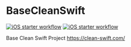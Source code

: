 # BaseCleanSwift
[![iOS starter workflow](https://github.com/Fedenieto90/BaseCleanSwift/actions/workflows/ios.yml/badge.svg?branch=main)](https://github.com/Fedenieto90/BaseCleanSwift/actions/workflows/ios.yml)
[![iOS starter workflow](https://github.com/Fedenieto90/BaseCleanSwift/actions/workflows/ios.yml/badge.svg?branch=develop)](https://github.com/Fedenieto90/BaseCleanSwift/actions/workflows/ios.yml)

Base Clean Swift Project
https://clean-swift.com/

